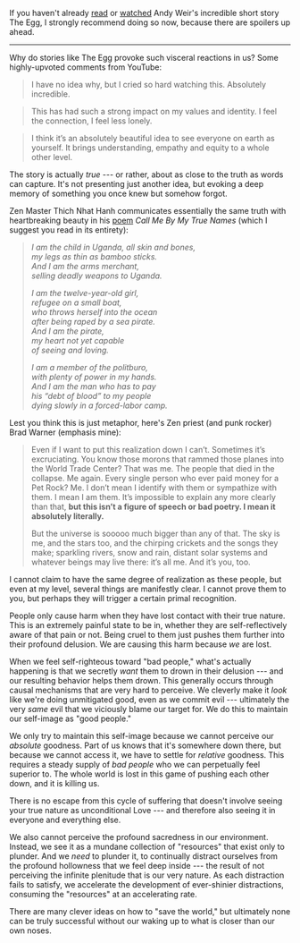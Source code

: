 
If you haven't already [read](http://www.galactanet.com/oneoff/theegg_mod.html) or [watched](https://www.youtube.com/watch?v=h6fcK_fRYaI) Andy Weir's incredible short story The Egg, I strongly recommend doing so now, because there are spoilers up ahead.

---

Why do stories like The Egg provoke such visceral reactions in us? Some highly-upvoted comments from YouTube:

> I have no idea why, but I cried so hard watching this. Absolutely incredible.

> This has had such a strong impact on my values and identity. I feel the connection, I feel less lonely.

> I think it’s an absolutely beautiful idea to see everyone on earth as yourself. It brings understanding, empathy and equity to a whole other level.

The story is actually _true_ --- or rather, about as close to the truth as words can capture. It's not presenting just another idea, but evoking a deep memory of something you once knew but somehow forgot.

Zen Master Thich Nhat Hanh communicates essentially the same truth with heartbreaking beauty in his [poem](https://plumvillage.org/articles/please-call-me-by-my-true-names-song-poem/) _Call Me By My True Names_ (which I suggest you read in its entirety):

> _I am the child in Uganda, all skin and bones,  
> my legs as thin as bamboo sticks.  
> And I am the arms merchant,  
> selling deadly weapons to Uganda._
>
> _I am the twelve-year-old girl,  
> refugee on a small boat,  
> who throws herself into the ocean  
> after being raped by a sea pirate.  
> And I am the pirate,  
> my heart not yet capable  
> of seeing and loving._
>
> _I am a member of the politburo,  
> with plenty of power in my hands.  
> And I am the man who has to pay  
> his “debt of blood” to my people  
> dying slowly in a forced-labor camp._

Lest you think this is just metaphor, here's Zen priest (and punk rocker) Brad Warner (emphasis mine):

> Even if I want to put this realization down I can’t. Sometimes it’s excruciating. You know those morons that rammed those planes into the World Trade Center? That was me. The people that died in the collapse. Me again. Every single person who ever paid money for a Pet Rock? Me. I don’t mean I identify with them or sympathize with them. I mean I am them. It’s impossible to explain any more clearly than that, **but this isn’t a figure of speech or bad poetry. I mean it absolutely literally.**
>
> But the universe is sooooo much bigger than any of that. The sky is me, and the stars too, and the chirping crickets and the songs they make; sparkling rivers, snow and rain, distant solar systems and whatever beings may live there: it’s all me. And it’s you, too.

I cannot claim to have the same degree of realization as these people, but even at my level, several things are manifestly clear. I cannot prove them to you, but perhaps they will trigger a certain primal recognition.

People only cause harm when they have lost contact with their true nature. This is an extremely painful state to be in, whether they are self-reflectively aware of that pain or not. Being cruel to them just pushes them further into their profound delusion. We are causing this harm because _we_ are lost.

When we feel self-righteous toward "bad people," what's actually happening is that we secretly _want_ them to drown in their delusion --- and our resulting behavior helps them drown. This generally occurs through causal mechanisms that are very hard to perceive. We cleverly make it _look_ like we're doing unmitigated good, even as we commit evil --- ultimately the very _same_ evil that we viciously blame our target for. We do this to maintain our self-image as "good people."

We only try to maintain this self-image because we cannot perceive our _absolute_ goodness. Part of us knows that it's somewhere down there, but because we cannot access it, we have to settle for _relative_ goodness. This requires a steady supply of _bad people_ who we can perpetually feel superior to. The whole world is lost in this game of pushing each other down, and it is killing us.

There is no escape from this cycle of suffering that doesn't involve seeing your true nature as unconditional Love --- and therefore also seeing it in everyone and everything else.

We also cannot perceive the profound sacredness in our environment. Instead, we see it as a mundane collection of "resources" that exist only to plunder. And we _need_ to plunder it, to continually distract ourselves from the profound hollowness that we feel deep inside --- the result of not perceiving the infinite plenitude that is our very nature. As each distraction fails to satisfy, we accelerate the development of ever-shinier distractions, consuming the "resources" at an accelerating rate.

There are many clever ideas on how to "save the world," but ultimately none can be truly successful without our waking up to what is closer than our own noses.
